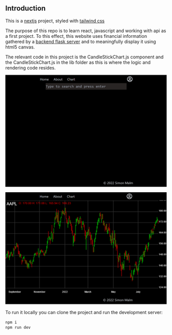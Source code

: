 ## Introduction

This is a [nextjs](https://nextjs.org/) project, styled with [tailwind css](https://tailwindcss.com/)

The purpose of this repo is to learn react, javascript and working with api as a first project. To this effect, this website uses financial information gathered by a [backend flask server](https://github.com/a19simma/StockServer) and to meaningfully display it using html5 canvas.

The relevant code in this project is the CandleStickChart.js component and the CandleStickChart.js in the lib folder as this is where the logic and rendering code resides.

![selection](./stockchart_selection.png)

![chart](./stockchart_chart.png)

To run it locally you can clone the project and run the development server:

```
npm i
npm run dev
```


